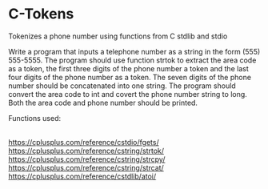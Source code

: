 # C-Tokens
Tokenizes a phone number using functions from C stdlib  and stdio


Write a program that inputs a telephone number as a string in the form (555) 555-5555. The program should use function strtok to extract the area code as a token, the first three digits of the phone number a token and the last four digits of the phone number as a token. The seven digits of the phone number should be concatenated into one string. The program should convert the area code to int and covert the phone number string to long. Both the area code and phone number should be printed.


Functions used:

<br>https://cplusplus.com/reference/cstdio/fgets/
<br>https://cplusplus.com/reference/cstring/strtok/
<br>https://cplusplus.com/reference/cstring/strcpy/
<br>https://cplusplus.com/reference/cstring/strcat/
<br>https://cplusplus.com/reference/cstdlib/atoi/
